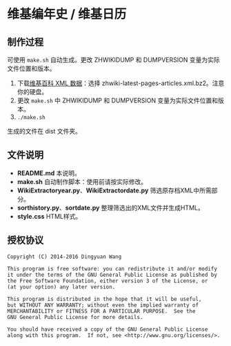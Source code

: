 维基编年史 / 维基日历
==================

## 制作过程
可使用 `make.sh` 自动生成。更改 ZHWIKIDUMP 和 DUMPVERSION 变量为实际文件位置和版本。

1. 下载[维基百科 XML 数据](http://dumps.wikimedia.org/zhwiki/latest/)：选择 zhwiki-latest-pages-articles.xml.bz2。注意你的硬盘。
2. 更改 `make.sh` 中 ZHWIKIDUMP 和 DUMPVERSION 变量为实际文件位置和版本。
3. `./make.sh`

生成的文件在 dist 文件夹。

## 文件说明
* __README.md__ 本说明。
* __make.sh__ 自动制作脚本：使用前请按实际修改。
* __WikiExtractoryear.py__、__WikiExtractordate.py__ 筛选原存档XML中所需部分。
* __sorthistory.py__、__sortdate.py__ 整理筛选出的XML文件并生成HTML。
* __style.css__ HTML样式。

## 授权协议

    Copyright (C) 2014-2016 Dingyuan Wang

    This program is free software: you can redistribute it and/or modify
    it under the terms of the GNU General Public License as published by
    the Free Software Foundation, either version 3 of the License, or
    (at your option) any later version.

    This program is distributed in the hope that it will be useful,
    but WITHOUT ANY WARRANTY; without even the implied warranty of
    MERCHANTABILITY or FITNESS FOR A PARTICULAR PURPOSE.  See the
    GNU General Public License for more details.

    You should have received a copy of the GNU General Public License
    along with this program.  If not, see <http://www.gnu.org/licenses/>.
